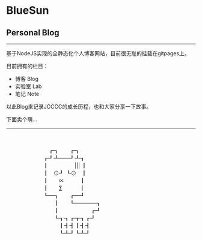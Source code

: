BlueSun
=======
Personal Blog
-------

-----

基于NodeJS实现的全静态化个人博客网站，目前很无耻的挂载在gitpages上。
 
目前拥有的栏目：

+ 博客 Blog
+ 实验室 Lab
+ 笔记 Note

以此Blog来记录JCCCC的成长历程，也和大家分享一下故事。

下面卖个萌...

----
<p class="">
<br>
<br>　　　　　　　　┏┓　　┏┓ 
<br>　　　　　　　┏┛┻━━┛┻┓ 
<br>　　　　　　　┃　　　　　||| ┃ 
<br>　　　　　　　┃　⊙┛ ┗⊙　┃ 
<br>　　　　　　　┃　　∝　　　┃ 
<br>　　　　　　　┃　　∑　 　　┃ 
<br>　　　　　　　┗━┓　　┏━┛ 
<br>　　　　　　　　　┃　　┗━━━━┓ 
<br>　　　　　　　　　┃　　　　　　┏┛ 
<br>　　　　　　　　　┗┓┓┏┳┓┏┛ 
<br>　　　　　　　　　　┃┫┫┃┫┫ 
<br>　　　　　　　　　　┗┻┛┗┻┛
